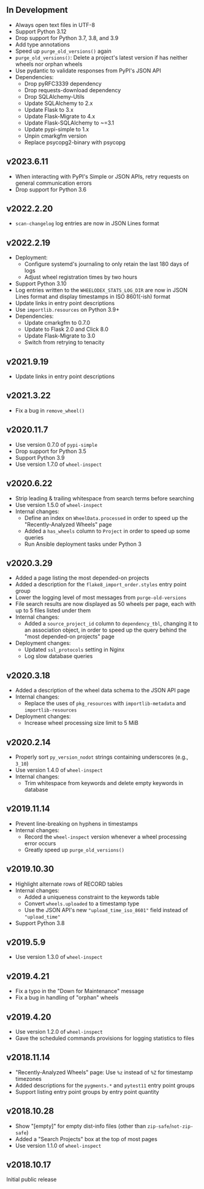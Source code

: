 In Development
--------------
- Always open text files in UTF-8
- Support Python 3.12
- Drop support for Python 3.7, 3.8, and 3.9
- Add type annotations
- Speed up `purge_old_versions()` again
- `purge_old_versions()`: Delete a project's latest version if has neither
  wheels nor orphan wheels
- Use pydantic to validate responses from PyPI's JSON API
- Dependencies:
    - Drop pyRFC3339 dependency
    - Drop requests-download dependency
    - Drop SQLAlchemy-Utils
    - Update SQLAlchemy to 2.x
    - Update Flask to 3.x
    - Update Flask-Migrate to 4.x
    - Update Flask-SQLAlchemy to ~=3.1
    - Update pypi-simple to 1.x
    - Unpin cmarkgfm version
    - Replace psycopg2-binary with psycopg

v2023.6.11
----------
- When interacting with PyPI's Simple or JSON APIs, retry requests on general
  communication errors
- Drop support for Python 3.6

v2022.2.20
----------
- `scan-changelog` log entries are now in JSON Lines format

v2022.2.19
----------
- Deployment:
    - Configure systemd's journaling to only retain the last 180 days of logs
    - Adjust wheel registration times by two hours
- Support Python 3.10
- Log entries written to the `WHEELODEX_STATS_LOG_DIR` are now in JSON Lines
  format and display timestamps in ISO 8601(-ish) format
- Update links in entry point descriptions
- Use `importlib.resources` on Python 3.9+
- Dependencies:
    - Update cmarkgfm to 0.7.0
    - Update to Flask 2.0 and Click 8.0
    - Update Flask-Migrate to 3.0
    - Switch from retrying to tenacity

v2021.9.19
----------
- Update links in entry point descriptions

v2021.3.22
----------
- Fix a bug in `remove_wheel()`

v2020.11.7
----------
- Use version 0.7.0 of `pypi-simple`
- Drop support for Python 3.5
- Support Python 3.9
- Use version 1.7.0 of `wheel-inspect`

v2020.6.22
----------
- Strip leading & trailing whitespace from search terms before searching
- Use version 1.5.0 of `wheel-inspect`
- Internal changes:
    - Define an index on `WheelData.processed` in order to speed up the
      "Recently-Analyzed Wheels" page
    - Added a `has_wheels` column to `Project` in order to speed up some
      queries
    - Run Ansible deployment tasks under Python 3

v2020.3.29
----------
- Added a page listing the most depended-on projects
- Added a description for the `flake8_import_order.styles` entry point group
- Lower the logging level of most messages from `purge-old-versions`
- File search results are now displayed as 50 wheels per page, each with up to
  5 files listed under them
- Internal changes:
    - Added a `source_project_id` column to `dependency_tbl`, changing it to an
      association object, in order to speed up the query behind the "most
      depended-on projects" page
- Deployment changes:
    - Updated `ssl_protocols` setting in Nginx
    - Log slow database queries

v2020.3.18
----------
- Added a description of the wheel data schema to the JSON API page
- Internal changes:
    - Replace the uses of `pkg_resources` with `importlib-metadata` and
      `importlib-resources`
- Deployment changes:
    - Increase wheel processing size limit to 5 MiB

v2020.2.14
----------
- Properly sort `py_version_nodot` strings containing underscores (e.g.,
  `3_10`)
- Use version 1.4.0 of `wheel-inspect`
- Internal changes:
    - Trim whitespace from keywords and delete empty keywords in database

v2019.11.14
-----------
- Prevent line-breaking on hyphens in timestamps
- Internal changes:
    - Record the `wheel-inspect` version whenever a wheel processing error
      occurs
    - Greatly speed up `purge_old_versions()`

v2019.10.30
-----------
- Highlight alternate rows of RECORD tables
- Internal changes:
    - Added a uniqueness constraint to the keywords table
    - Convert `wheels.uploaded` to a timestamp type
    - Use the JSON API's new `"upload_time_iso_8601"` field instead of
      `"upload_time"`
- Support Python 3.8

v2019.5.9
---------
- Use version 1.3.0 of `wheel-inspect`

v2019.4.21
----------
- Fix a typo in the "Down for Maintenance" message
- Fix a bug in handling of "orphan" wheels

v2019.4.20
----------
- Use version 1.2.0 of `wheel-inspect`
- Gave the scheduled commands provisions for logging statistics to files

v2018.11.14
-----------
- "Recently-Analyzed Wheels" page: Use `%z` instead of `%Z` for timestamp
  timezones
- Added descriptions for the `pygments.*` and `pytest11` entry point groups
- Support listing entry point groups by entry point quantity

v2018.10.28
-----------
- Show "[empty]" for empty dist-info files (other than
  `zip-safe`/`not-zip-safe`)
- Added a "Search Projects" box at the top of most pages
- Use version 1.1.0 of `wheel-inspect`

v2018.10.17
-----------
Initial public release
